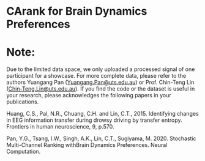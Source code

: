 # CArank for Brain Dynamics Preferences


# Note: 
Due to the limited data space, we only uploaded a processed signal of one participant for a showcase. For more complete data, please refer to the authors Yuangang Pan (Yuangang.Pan@uts.edu.au) or Prof. Chin-Teng Lin (Chin-Teng.Lin@uts.edu.au). 
If you find the code or the dataset is useful in your research, please acknowledges the following papers in your publications.

Huang, C.S., Pal, N.R., Chuang, C.H. and Lin, C.T., 2015. Identifying changes in EEG information transfer during drowsy driving by transfer entropy. Frontiers in human neuroscience, 9, p.570.

Pan, Y.G., Tsang, I.W., Singh, A.K., Lin, C.T., Sugiyama, M. 2020. Stochastic Multi-Channel Ranking withBrain Dynamics Preferences. Neural Computation.
